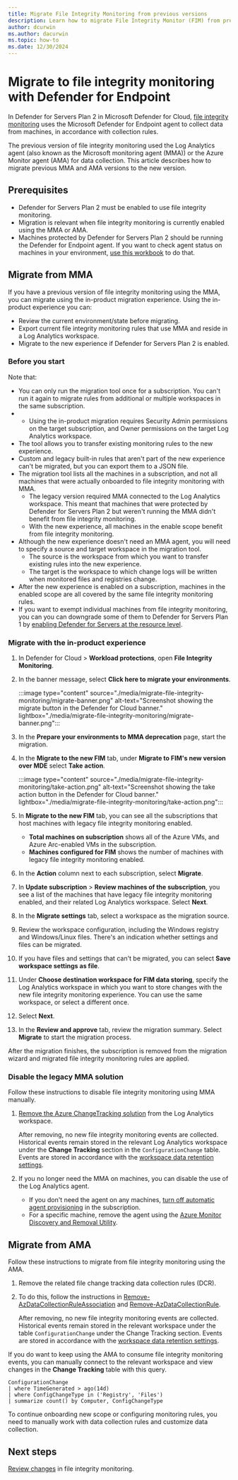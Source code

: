 ```yaml
---
title: Migrate File Integrity Monitoring from previous versions
description: Learn how to migrate File Integrity Monitor (FIM) from previous versions.
author: dcurwin
ms.author: dacurwin
ms.topic: how-to
ms.date: 12/30/2024
---
```


# Migrate to file integrity monitoring with Defender for Endpoint

In Defender for Servers Plan 2 in Microsoft Defender for Cloud, [file integrity monitoring](file-integrity-monitoring-overview.md) uses the Microsoft Defender for Endpoint agent to collect data from machines, in accordance with collection rules.

The previous version of file integrity monitoring used the Log Analytics agent (also known as the Microsoft monitoring agent (MMA)) or the Azure Monitor agent (AMA) for data collection. This article describes how to migrate previous MMA and AMA versions to the new version.

## Prerequisites

- Defender for Servers Plan 2 must be enabled to use file integrity monitoring.
- Migration is relevant when file integrity monitoring is currently enabled using the MMA or AMA.
- Machines protected by Defender for Servers Plan 2 should be running the Defender for Endpoint agent. If you want to check agent status on machines in your environment, [use this workbook](https://aka.ms/DfServersDashboard) to do that.


## Migrate from MMA 

If you have a previous version of file integrity monitoring using the MMA, you can migrate using the in-product migration experience. Using the in-product experience you can:

- Review the current environment/state before migrating.
- Export current file integrity monitoring rules that use MMA and reside in a Log Analytics workspace.
- Migrate to the new experience if Defender for Servers Plan 2 is enabled.

### Before you start

Note that:

- You can only run the migration tool once for a subscription. You can't run it again to migrate rules from additional or multiple workspaces in the same subscription.
- - Using the in-product migration requires Security Admin permissions on the target subscription, and Owner permissions on the target Log Analytics workspace.
- The tool allows you to transfer existing monitoring rules to the new experience.
- Custom and legacy built-in rules that aren't part of the new experience can't be migrated, but you can export them to a JSON file.
- The migration tool lists all the machines in a subscription, and not all machines that were actually onboarded to file integrity monitoring with MMA.
  - The legacy version required MMA connected to the Log Analytics workspace. This meant that machines that were protected by Defender for Servers Plan 2 but weren't running the MMA didn't benefit from file integrity monitoring.
  - With the new experience, all machines in the enable scope benefit from file integrity monitoring.
- Although the new experience doesn't need an MMA agent, you will need to specify a source and target workspace in the migration tool.
  - The source is the workspace from which you want to transfer existing rules into the new experience.
  - The target is the workspace to which change logs will be written when monitored files and registries change.
- After the new experience is enabled on a subscription, machines in the enabled scope are all covered by the same file integrity monitoring rules.
- If you want to exempt individual machines from file integrity monitoring, you can you can downgrade some of them to Defender for Servers Plan 1 by [enabling Defender for Servers at the resource level](/azure/defender-for-cloud/tutorial-enable-servers-plan#enable-plan-1-for-specific-resources).

### Migrate with the in-product experience

1. In Defender for Cloud > **Workload protections**, open **File Integrity Monitoring**.
1. In the banner message, select **Click here to migrate your environments**.

    :::image type="content" source="./media/migrate-file-integrity-monitoring/migrate-banner.png" alt-text="Screenshot showing the migrate button in the Defender for Cloud banner." lightbox="./media/migrate-file-integrity-monitoring/migrate-banner.png":::

1. In the **Prepare your environments to MMA deprecation** page, start the migration.
1. In the **Migrate to the new FIM** tab, under **Migrate to FIM's new version over MDE** select **Take action**.

    :::image type="content" source="./media/migrate-file-integrity-monitoring/take-action.png" alt-text="Screenshot showing the take action button in the Defender for Cloud banner." lightbox="./media/migrate-file-integrity-monitoring/take-action.png":::

1. In **Migrate to the new FIM** tab, you can see all the subscriptions that host machines with legacy file integrity monitoring enabled.
    - **Total machines on subscription** shows all of the Azure VMs, and Azure Arc-enabled VMs in the subscription.
    - **Machines configured for FIM** shows the number of machines with legacy file integrity monitoring enabled.
1. In the **Action** column next to each subscription, select **Migrate**.
1. In **Update subscription** > **Review machines of the subscription**, you see a list of the machines that have legacy file integrity monitoring enabled, and their related Log Analytics workspace. Select **Next**.
1. In the **Migrate settings** tab, select a workspace as the migration source.
1. Review the workspace configuration, including the Windows registry and Windows/Linux files. There's an indication whether settings and files can be migrated.
1. If you have files and settings that can't be migrated, you can select **Save workspace settings as file**.
1. Under **Choose destination workspace for FIM data storing**, specify the Log Analytics workspace in which you want to store changes with the new file integrity monitoring experience. You can use the same workspace, or select a different once.
1. Select **Next**.
1. In the **Review and approve** tab, review the migration summary. Select **Migrate** to start the migration process.

After the migration finishes, the subscription is removed from the migration wizard and migrated file integrity monitoring rules are applied.

### Disable the legacy MMA solution

Follow these instructions to disable file integrity monitoring using MMA manually.

1. [Remove the Azure ChangeTracking solution](/azure/automation/change-tracking/remove-feature#remove-changetracking-solution) from the Log Analytics workspace.

    After removing, no new file integrity monitoring events are collected. Historical events remain stored in the relevant Log Analytics workspace under the **Change Tracking** section in the `ConfigurationChange` table. Events are stored in accordance with the [workspace data retention settings](/azure/azure-monitor/logs/data-retention-configure).

1. If you no longer need the MMA on machines, you can disable the use of the Log Analytics agent.

    - If you don't need the agent on any machines, [turn off automatic agent provisioning](https://ms.portal.azure.com/#view/Microsoft_Azure_Security/DataCollectionBladeV2) in the subscription.
    - For a specific machine, remove the agent using the [Azure Monitor Discovery and Removal Utility](/azure/azure-monitor/agents/azure-monitor-agent-mma-removal-tool).

## Migrate from AMA

Follow these instructions to migrate from file integrity monitoring using the AMA.

1. Remove the related file change tracking data collection rules (DCR).
1. To do this, follow the instructions in [Remove-AzDataCollectionRuleAssociation](/powershell/module/az.monitor/remove-azdatacollectionruleassociation) and [Remove-AzDataCollectionRule](/powershell/module/az.monitor/remove-azdatacollectionrule).

    After removing, no new file integrity monitoring events are collected. Historical events remain stored in the relevant workspace under the table `ConfigurationChange` under the Change Tracking section. Events are stored in accordance with the [workspace data retention settings](/azure/azure-monitor/logs/data-retention-configure).

If you do want to keep using the AMA to consume file integrity monitoring events, you can manually connect to the relevant workspace and view changes in the **Change Tracking** table with this query.

```kusto
ConfigurationChange  
| where TimeGenerated > ago(14d)  
| where ConfigChangeType in ('Registry', 'Files')  
| summarize count() by Computer, ConfigChangeType
```

To continue onboarding new scope or configuring monitoring rules, you need to manually work with data collection rules and customize data collection.

## Next steps

[Review changes](file-integrity-monitoring-review-changes.md) in file integrity monitoring.
